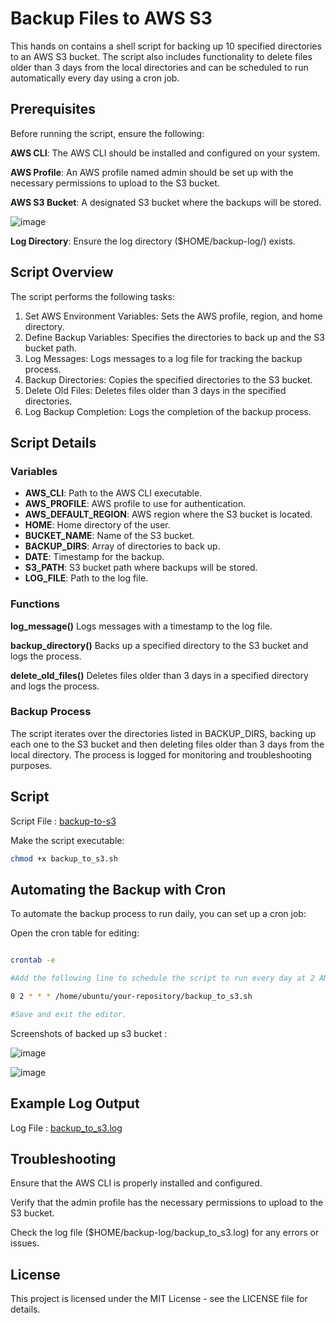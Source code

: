 # Backup Files to AWS S3
This hands on contains a shell script for backing up 10 specified directories to an AWS S3 bucket. 
The script also includes functionality to delete files older than 3 days from the local directories and can be scheduled to run automatically every day using a cron job.

## Prerequisites
Before running the script, ensure the following:

**AWS CLI**: The AWS CLI should be installed and configured on your system.

**AWS Profile**: An AWS profile named admin should be set up with the necessary permissions to upload to the S3 bucket.

**AWS S3 Bucket**: A designated S3 bucket where the backups will be stored.

![image](https://github.com/AmalSunny992/AWS-Hands-On/assets/169422802/164d76c0-f195-4091-8428-6a7d2abcb146)

**Log Directory**: Ensure the log directory ($HOME/backup-log/) exists.

## Script Overview
The script performs the following tasks:

1. Set AWS Environment Variables: Sets the AWS profile, region, and home directory.
2. Define Backup Variables: Specifies the directories to back up and the S3 bucket path.
3. Log Messages: Logs messages to a log file for tracking the backup process.
4. Backup Directories: Copies the specified directories to the S3 bucket.
5. Delete Old Files: Deletes files older than 3 days in the specified directories.
6. Log Backup Completion: Logs the completion of the backup process.

## Script Details
### Variables
- **AWS_CLI**: Path to the AWS CLI executable.
- **AWS_PROFILE**: AWS profile to use for authentication.
- **AWS_DEFAULT_REGION**: AWS region where the S3 bucket is located.
- **HOME**: Home directory of the user.
- **BUCKET_NAME**: Name of the S3 bucket.
- **BACKUP_DIRS**: Array of directories to back up.
- **DATE**: Timestamp for the backup.
- **S3_PATH**: S3 bucket path where backups will be stored.
- **LOG_FILE**: Path to the log file.

### Functions

**log_message()**
Logs messages with a timestamp to the log file.

**backup_directory()**
Backs up a specified directory to the S3 bucket and logs the process.

**delete_old_files()**
Deletes files older than 3 days in a specified directory and logs the process.

### Backup Process
The script iterates over the directories listed in BACKUP_DIRS, backing up each one to the S3 bucket and then deleting files older than 3 days from the local directory. 
The process is logged for monitoring and troubleshooting purposes.

## Script

Script File : [backup-to-s3](./backup-to-s3.sh)


Make the script executable:

```bash
chmod +x backup_to_s3.sh
```

## Automating the Backup with Cron

To automate the backup process to run daily, you can set up a cron job:

Open the cron table for editing:

```bash

crontab -e

#Add the following line to schedule the script to run every day at 2 AM:

0 2 * * * /home/ubuntu/your-repository/backup_to_s3.sh

#Save and exit the editor.
```
Screenshots of backed up s3 bucket : 

![image](https://github.com/AmalSunny992/AWS-Hands-On/assets/169422802/5b3569db-110d-4d68-84ba-17b47fc61234)

![image](https://github.com/AmalSunny992/AWS-Hands-On/assets/169422802/a2f9f091-d29e-491a-913e-b7208c4427d1)

## Example Log Output

Log File : [backup_to_s3.log](./backup_to_s3.log)

## Troubleshooting
Ensure that the AWS CLI is properly installed and configured.

Verify that the admin profile has the necessary permissions to upload to the S3 bucket.

Check the log file ($HOME/backup-log/backup_to_s3.log) for any errors or issues.

## License
This project is licensed under the MIT License - see the LICENSE file for details.
